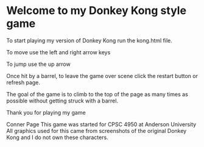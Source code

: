 # Welcome to my Donkey Kong style game

To start playing my version of Donkey Kong run the kong.html file.

To move use the left and right arrow keys 

To jump use the up arrow

Once hit by a barrel, to leave the game over scene click the restart button or refresh page.

The goal of the game is to climb to the top of the page as many times as possible without getting struck with a barrel.

Thank you for playing my game

Conner Page
This game was started for CPSC 4950 at Anderson University
All graphics used for this came from screenshots of the original Donkey Kong and I do not own these characters.
